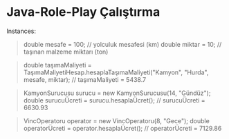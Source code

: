 # Java-Role-Play Çalıştırma
Instances:
>double mesafe = 100; // yolculuk mesafesi (km)
>double miktar = 10; // taşınan malzeme miktarı (ton)

>double taşımaMaliyeti = TaşımaMaliyetiHesap.hesaplaTaşımaMaliyeti("Kamyon", "Hurda", mesafe, miktar);
>// taşımaMaliyeti = 5438.7

>KamyonSurucusu surucu = new KamyonSurucusu(14, "Gündüz");
>double surucuÜcreti = surucu.hesaplaÜcret();
>// surucuÜcreti = 6630.93

>VincOperatoru operator = new VincOperatoru(8, "Gece");
>double operatorÜcreti = operator.hesaplaÜcret();
>// operatorÜcreti = 7129.86

